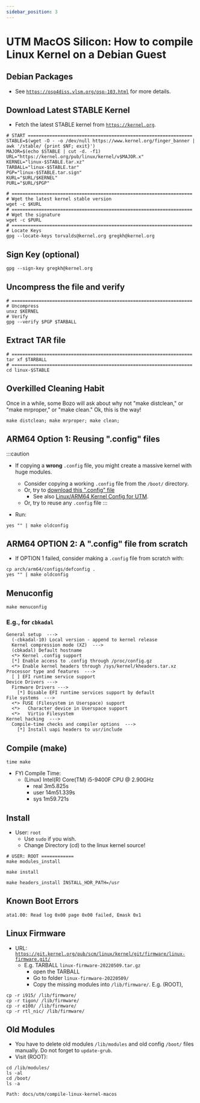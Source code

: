 ```yaml
---
sidebar_position: 3
---
```


# UTM MacOS Silicon: How to compile Linux Kernel on a Debian Guest

## Debian Packages

* See [`https://osp4diss.vlsm.org/osp-103.html`](https://osp4diss.vlsm.org/osp-103.html) for more details.

## Download Latest STABLE Kernel

* Fetch the latest STABLE kernel from [`https://kernel.org`](https://kernel.org).

```
# START =============================================================
STABLE=$(wget -O - -o /dev/null https://www.kernel.org/finger_banner | awk '/stable/ {print $NF; exit}')   
MAJOR=$(echo $STABLE | cut -d. -f1)
URL="https://kernel.org/pub/linux/kernel/v$MAJOR.x"
KERNEL="linux-$STABLE.tar.xz"
TARBALL="linux-$STABLE.tar"
PGP="linux-$STABLE.tar.sign"
KURL="$URL/$KERNEL"
PURL="$URL/$PGP"

# ===================================================================
# Wget the latest kernel stable version
wget -c $KURL
# ===================================================================
# Wget the signature
wget -c $PURL
# ===================================================================
# Locate Keys
gpg --locate-keys torvalds@kernel.org gregkh@kernel.org
```


## Sign Key (optional)

```
gpg --sign-key gregkh@kernel.org
```

## Uncompress the file and verify

```
# ===================================================================
# Uncompress
unxz $KERNEL
# Verify
gpg --verify $PGP $TARBALL
```

## Extract TAR file
```
# ===================================================================
tar xf $TARBALL
# ===================================================================
cd linux-$STABLE
```

## Overkilled Cleaning Habit

Once in a while, some Bozo will ask about why not "make distclean,"
or "make mrproper," or "make clean."
Ok, this is the way! 

```
make distclean; make mrproper; make clean;
```

## ARM64 Option 1: Reusing ".config" files

:::caution
* If copying a **wrong** `.config` file,
  you might create a massive kernel with huge modules.
  * Consider copying a working `.config` file from the `/boot/` directory.
  * Or, try to <a href="/doit-revamp/configs/config-linux-kernel-arm64.txt" target="_blank">download this ".config" file</a>
    * See also [Linux/ARM64 Kernel Config for UTM](linux-arm64-config).
  * Or, try to reuse any `.config` file
:::

* Run:
```
yes "" | make oldconfig
```

## ARM64 OPTION 2: A ".config" file from scratch
* If OPTION 1 failed, consider making a `.config` file from scratch with:
```
cp arch/arm64/configs/defconfig .
yes "" | make oldconfig
```

## Menuconfig
```
make menuconfig
```


### E.g., for `cbkadal`
```
General setup  --->
  (-cbkadal-10) Local version - append to kernel release
  Kernel compression mode (XZ)  --->
  (cbkadal) Default hostname
  <*> Kernel .config support
  [*] Enable access to .config through /proc/config.gz
  <*> Enable kernel headers through /sys/kernel/kheaders.tar.xz
Processor type and features  --->
  [ ] EFI runtime service support
Device Drivers --->
  Firmware Drivers --->
    [*] Disable EFI runtime services support by default
File systems  --->
  <*> FUSE (Filesystem in Userspace) support
  <*>   Character device in Userspace support
  <*>   Virtio Filesystem
Kernel hacking  --->
  Compile-time checks and compiler options  --->
    [*] Install uapi headers to usr/include
```


## Compile (make)
```
time make
```

* FYI Compile Time:
  * (Linux) Intel(R) Core(TM) i5-9400F CPU @ 2.90GHz
    * real      3m5.825s
    * user      14m51.339s
    * sys       1m59.721s


## Install
* User: `root`
  * Use `sudo` if you wish.
  * Change Directory (cd) to the linux kernel source!
```
# USER: ROOT ============
make modules_install

make install

make headers_install INSTALL_HDR_PATH=/usr
```


## Known Boot Errors
```
ata1.00: Read log 0x00 page 0x00 failed, Emask 0x1
```


## Linux Firmware
* URL: [`https://git.kernel.org/pub/scm/linux/kernel/git/firmware/linux-firmware.git/`](https://git.kernel.org/pub/scm/linux/kernel/git/firmware/linux-firmware.git)
  * E.g. TARBALL `linux-firmware-20220509.tar.gz`
    * open the TARBALL
    * Go to folder `linux-firmware-20220509/`
    * Copy the missing modules into `/lib/firmware/`. E.g. (ROOT),

```
cp -r i915/ /lib/firmware/
cp -r tigon/ /lib/firmware/
cp -r e100/ /lib/firmware/
cp -r rtl_nic/ /lib/firmware/
```


## Old Modules
* You have to delete old modules `/lib/modules` and old config `/boot/` files manually.
  Do not forget to `update-grub`.
* Visit (ROOT):

```
cd /lib/modules/
ls -al
cd /boot/
ls -a
```

```
Path: docs/utm/compile-linux-kernel-macos
```